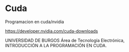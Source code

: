 # Cuda
Programacion en cuda/nvidia

https://developer.nvidia.com/cuda-downloads

UNIVERSIDAD DE BURGOS Área de Tecnología Electrónica, INTRODUCCIÓN A LA PROGRAMACIÓN EN CUDA.
